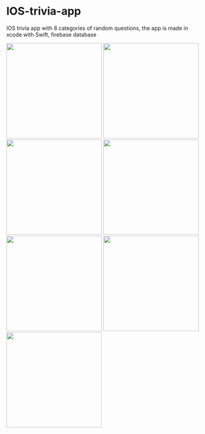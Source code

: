 # IOS-trivia-app
IOS trivia app with 8 categories of random questions, the app is made in xcode with Swift, firebase database



<img src="https://user-images.githubusercontent.com/55537529/65258705-0adf2f00-db0c-11e9-9152-607d7ea04ae7.png" width="250">

<img src="https://user-images.githubusercontent.com/55537529/65258706-0b77c580-db0c-11e9-97b9-9d1d468841b3.png" width="250">
<img src="https://user-images.githubusercontent.com/55537529/65258707-0b77c580-db0c-11e9-9800-2ad475f0e5e8.png" width="250">
<img src="https://user-images.githubusercontent.com/55537529/65258708-0b77c580-db0c-11e9-93c8-0420a88e5e3a.png" width="250">
<img src="https://user-images.githubusercontent.com/55537529/65258709-0b77c580-db0c-11e9-9cb9-a64388777628.png" width="250">
<img src="https://user-images.githubusercontent.com/55537529/65258711-0c105c00-db0c-11e9-96cc-2e7094904e11.png" width="250">
<img src="https://user-images.githubusercontent.com/55537529/65258712-0c105c00-db0c-11e9-9179-5e8e0fba9742.png" width="250">



